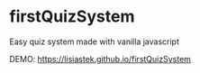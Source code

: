# firstQuizSystem
Easy quiz system made with vanilla javascript

DEMO: https://lisiastek.github.io/firstQuizSystem
